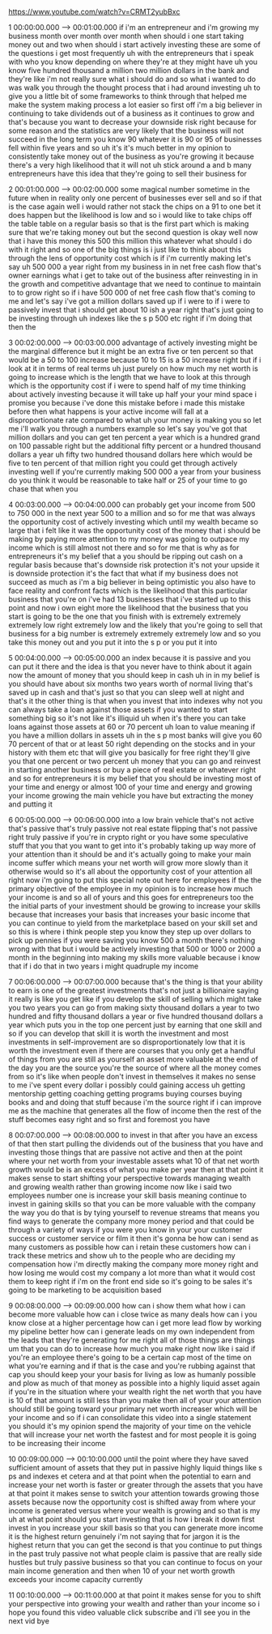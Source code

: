 https://www.youtube.com/watch?v=CRMT2yubBxc

1 00:00:00.000 --\> 00:01:00.000 if i'm an entrepreneur and i'm growing
my business month over month over month when should i one start taking
money out and two when should i start actively investing these are some
of the questions i get most frequently uh with the entrepreneurs that i
speak with who you know depending on where they're at they might have uh
you know five hundred thousand a million two million dollars in the bank
and they're like i'm not really sure what i should do and so what i
wanted to do was walk you through the thought process that i had around
investing uh to give you a little bit of some frameworks to think
through that helped me make the system making process a lot easier so
first off i'm a big believer in continuing to take dividends out of a
business as it continues to grow and that's because you want to decrease
your downside risk right because for some reason and the statistics are
very likely that the business will not succeed in the long term you know
90 whatever it is 90 or 95 of businesses fell within five years and so
uh it's it's much better in my opinion to consistently take money out of
the business as you're growing it because there's a very high likelihood
that it will not uh stick around a and b many entrepreneurs have this
idea that they're going to sell their business for

2 00:01:00.000 --\> 00:02:00.000 some magical number sometime in the
future when in reality only one percent of businesses ever sell and so
if that is the case again well i would rather not stack the chips on a
91 to one bet it does happen but the likelihood is low and so i would
like to take chips off the table table on a regular basis so that is the
first part which is making sure that we're taking money out but the
second question is okay well now that i have this money this 500 this
million this whatever what should i do with it right and so one of the
big things is i just like to think about this through the lens of
opportunity cost which is if i'm currently making let's say uh 500 000 a
year right from my business in in net free cash flow that's owner
earnings what i get to take out of the business after reinvesting in in
the growth and competitive advantage that we need to continue to
maintain to to grow right so if i have 500 000 of net free cash flow
that's coming to me and let's say i've got a million dollars saved up if
i were to if i were to passively invest that i should get about 10 ish a
year right that's just going to be investing through uh indexes like the
s p 500 etc right if i'm doing that then the

3 00:02:00.000 --\> 00:03:00.000 advantage of actively investing might
be the marginal difference but it might be an extra five or ten percent
so that would be a 50 to 100 increase because 10 to 15 is a 50 increase
right but if i look at it in terms of real terms uh just purely on how
much my net worth is going to increase which is the length that we have
to look at this through which is the opportunity cost if i were to spend
half of my time thinking about actively investing because it will take
up half your your mind space i promise you because i've done this
mistake before i made this mistake before then what happens is your
active income will fall at a disproportionate rate compared to what uh
your money is making you so let me i'll walk you through a numbers
example so let's say you've got that million dollars and you can get ten
percent a year which is a hundred grand on 100 passable right but the
additional fifty percent or a hundred thousand dollars a year uh fifty
two hundred thousand dollars here which would be five to ten percent of
that million right you could get through actively investing well if
you're currently making 500 000 a year from your business do you think
it would be reasonable to take half or 25 of your time to go chase that
when you

4 00:03:00.000 --\> 00:04:00.000 can probably get your income from 500
to 750 000 in the next year 500 to a million and so for me that was
always the opportunity cost of actively investing which until my wealth
became so large that i felt like it was the opportunity cost of the
money that i should be making by paying more attention to my money was
going to outpace my income which is still almost not there and so for me
that is why as for entrepreneurs it's my belief that a you should be
ripping out cash on a regular basis because that's downside risk
protection it's not your upside it is downside protection it's the fact
that what if my business does not succeed as much as i'm a big believer
in being optimistic you also have to face reality and confront facts
which is the likelihood that this particular business that you're on
i've had 13 businesses that i've started up to this point and now i own
eight more the likelihood that the business that you start is going to
be the one that you finish with is extremely extremely extremely low
right extremely low and the likely that you're going to sell that
business for a big number is extremely extremely extremely low and so
you take this money out and you put it into the s p or you put it into

5 00:04:00.000 --\> 00:05:00.000 an index because it is passive and you
can put it there and the idea is that you never have to think about it
again now the amount of money that you should keep in cash uh in in my
belief is you should have about six months two years worth of normal
living that's saved up in cash and that's just so that you can sleep
well at night and that's it the other thing is that when you invest that
into indexes why not you can always take a loan against those assets if
you wanted to start something big so it's not like it's illiquid uh when
it's there you can take loans against those assets at 60 or 70 percent
uh loan to value meaning if you have a million dollars in assets uh in
the s p most banks will give you 60 70 percent of that or at least 50
right depending on the stocks and in your history with them etc that
will give you basically for free right they'll give you that one percent
or two percent uh money that you can go and reinvest in starting another
business or buy a piece of real estate or whatever right and so for
entrepreneurs it is my belief that you should be investing most of your
time and energy or almost 100 of your time and energy and growing your
income growing the main vehicle you have but extracting the money and
putting it

6 00:05:00.000 --\> 00:06:00.000 into a low brain vehicle that's not
active that's passive that's truly passive not real estate flipping
that's not passive right truly passive if you're in crypto right or you
have some speculative stuff that you that you want to get into it's
probably taking up way more of your attention than it should be and it's
actually going to make your main income suffer which means your net
worth will grow more slowly than it otherwise would so it's all about
the opportunity cost of your attention all right now i'm going to put
this special note out here for employees if the the primary objective of
the employee in my opinion is to increase how much your income is and so
all of yours and this goes for entrepreneurs too the the initial parts
of your investment should be growing to increase your skills because
that increases your basis that increases your basic income that you can
continue to yield from the marketplace based on your skill set and so
this is where i think people step you know they step up over dollars to
pick up pennies if you were saving you know 500 a month there's nothing
wrong with that but i would be actively investing that 500 or 1000 or
2000 a month in the beginning into making my skills more valuable
because i know that if i do that in two years i might quadruple my
income

7 00:06:00.000 --\> 00:07:00.000 because that's the thing is that your
ability to earn is one of the greatest investments that's not just a
billionaire saying it really is like you get like if you develop the
skill of selling which might take you two years you can go from making
sixty thousand dollars a year to two hundred and fifty thousand dollars
a year or five hundred thousand dollars a year which puts you in the top
one percent just by earning that one skill and so if you can develop
that skill it is worth the investment and most investments in
self-improvement are so disproportionately low that it is worth the
investment even if there are courses that you only get a handful of
things from you are still as yourself an asset more valuable at the end
of the day you are the source you're the source of where all the money
comes from so it's like when people don't invest in themselves it makes
no sense to me i've spent every dollar i possibly could gaining access
uh getting mentorship getting coaching getting programs buying courses
buying books and and doing that stuff because i'm the source right if i
can improve me as the machine that generates all the flow of income then
the rest of the stuff becomes easy right and so first and foremost you
have

8 00:07:00.000 --\> 00:08:00.000 to invest in that after you have an
excess of that then start pulling the dividends out of the business that
you have and investing those things that are passive not active and then
at the point where your net worth from your investable assets what 10 of
that net worth growth would be is an excess of what you make per year
then at that point it makes sense to start shifting your perspective
towards managing wealth and growing wealth rather than growing income
now like i said two employees number one is increase your skill basis
meaning continue to invest in gaining skills so that you can be more
valuable with the company the way you do that is by tying yourself to
revenue streams that means you find ways to generate the company more
money period and that could be through a variety of ways if you were you
know in your your customer success or customer service or film it then
it's gonna be how can i send as many customers as possible how can i
retain these customers how can i track these metrics and show uh to the
people who are deciding my compensation how i'm directly making the
company more money right and how losing me would cost my company a lot
more than what it would cost them to keep right if i'm on the front end
side so it's going to be sales it's going to be marketing to be
acquisition based

9 00:08:00.000 --\> 00:09:00.000 how can i show them what how i can
become more valuable how can i close twice as many deals how can i you
know close at a higher percentage how can i get more lead flow by
working my pipeline better how can i generate leads on my own
independent from the leads that they're generating for me right all of
those things are things um that you can do to increase how much you make
right now like i said if you're an employee there's going to be a
certain cap most of the time on what you're earning and if that is the
case and you're rubbing against that cap you should keep your your basis
for living as low as humanly possible and plow as much of that money as
possible into a highly liquid asset again if you're in the situation
where your wealth right the net worth that you have is 10 of that amount
is still less than you make then all of your your attention should still
be going toward your primary net worth increaser which will be your
income and so if i can consolidate this video into a single statement
you should it's my opinion spend the majority of your time on the
vehicle that will increase your net worth the fastest and for most
people it is going to be increasing their income

10 00:09:00.000 --\> 00:10:00.000 until the point where they have saved
sufficient amount of assets that they put in passive highly liquid
things like s ps and indexes et cetera and at that point when the
potential to earn and increase your net worth is faster or greater
through the assets that you have at that point it makes sense to switch
your attention towards growing those assets because now the opportunity
cost is shifted away from where your income is generated versus where
your wealth is growing and so that is my uh at what point should you
start investing that is how i break it down first invest in you increase
your skill basis so that you can generate more income it is the highest
return genuinely i'm not saying that for jargon it is the highest return
that you can get the second is that you continue to put things in the
past truly passive not what people claim is passive that are really side
hustles but truly passive business so that you can continue to focus on
your main income generation and then when 10 of your net worth growth
exceeds your income capacity currently

11 00:10:00.000 --\> 00:11:00.000 at that point it makes sense for you
to shift your perspective into growing your wealth and rather than your
income so i hope you found this video valuable click subscribe and i'll
see you in the next vid bye
